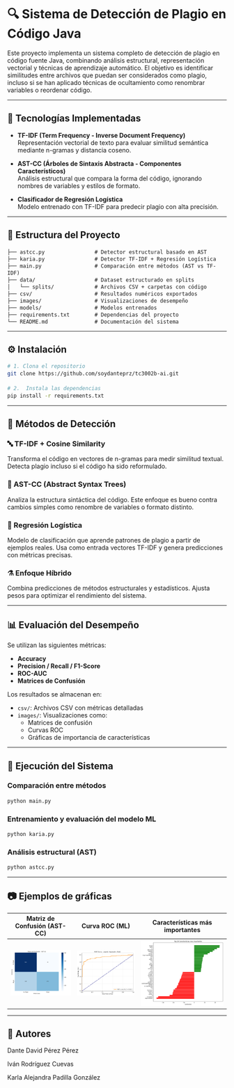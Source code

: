 # 🔍 Sistema de Detección de Plagio en Código Java

Este proyecto implementa un sistema completo de detección de plagio en código fuente Java, combinando análisis estructural, representación vectorial y técnicas de aprendizaje automático. El objetivo es identificar similitudes entre archivos que puedan ser considerados como plagio, incluso si se han aplicado técnicas de ocultamiento como renombrar variables o reordenar código.

---

## 🚀 Tecnologías Implementadas

- **TF-IDF (Term Frequency - Inverse Document Frequency)**  
  Representación vectorial de texto para evaluar similitud semántica mediante n-gramas y distancia coseno.

- **AST-CC (Árboles de Sintaxis Abstracta - Componentes Característicos)**  
  Análisis estructural que compara la forma del código, ignorando nombres de variables y estilos de formato.

- **Clasificador de Regresión Logística**  
  Modelo entrenado con TF-IDF para predecir plagio con alta precisión.

---

## 📁 Estructura del Proyecto

```plaintext
├── astcc.py                # Detector estructural basado en AST
├── karia.py                # Detector TF-IDF + Regresión Logística
├── main.py                 # Comparación entre métodos (AST vs TF-IDF)
├── data/                   # Dataset estructurado en splits
│   └── splits/             # Archivos CSV + carpetas con código
├── csv/                    # Resultados numéricos exportados
├── images/                 # Visualizaciones de desempeño
├── models/                 # Modelos entrenados
├── requirements.txt        # Dependencias del proyecto
└── README.md               # Documentación del sistema
```

---

## ⚙️ Instalación

```bash
# 1. Clona el repositorio
git clone https://github.com/soydanteprz/tc3002b-ai.git

# 2.  Instala las dependencias
pip install -r requirements.txt
```

---

## 🧠 Métodos de Detección

### 🔤 TF-IDF + Cosine Similarity
Transforma el código en vectores de n-gramas para medir similitud textual. Detecta plagio incluso si el código ha sido reformulado.

### 🌳 AST-CC (Abstract Syntax Trees)
Analiza la estructura sintáctica del código. Este enfoque es bueno contra cambios simples como renombre de variables o formato distinto.

### 🤖 Regresión Logística
Modelo de clasificación que aprende patrones de plagio a partir de ejemplos reales. Usa como entrada vectores TF-IDF y genera predicciones con métricas precisas.

### ⚗️ Enfoque Híbrido
Combina predicciones de métodos estructurales y estadísticos. Ajusta pesos para optimizar el rendimiento del sistema.

---

## 📊 Evaluación del Desempeño

Se utilizan las siguientes métricas:

- **Accuracy**
- **Precision / Recall / F1-Score**
- **ROC-AUC**
- **Matrices de Confusión**

Los resultados se almacenan en:

- `csv/`: Archivos CSV con métricas detalladas
- `images/`: Visualizaciones como:
  - Matrices de confusión
  - Curvas ROC
  - Gráficas de importancia de características

---

## 🧪 Ejecución del Sistema

### Comparación entre métodos
```bash
python main.py
```

### Entrenamiento y evaluación del modelo ML
```bash
python karia.py
```

### Análisis estructural (AST)
```bash
python astcc.py
```

---

## 📷 Ejemplos de gráficas

| Matriz de Confusión (AST-CC) | Curva ROC (ML) | Características más importantes |
|------------------------------|----------------|----------------------------------|
| ![conf_astcc](images/astcc_confusion_matrix.png) | ![roc_ml](images/ml_roc_curve_test.png) | ![features](images/ml_feature_importance.png) |

---

## 🧠 Autores

Dante David Pérez Pérez

Iván Rodríguez Cuevas

Karla Alejandra Padilla González
